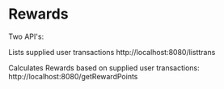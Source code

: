 # Rewards

Two API's:

Lists supplied user transactions
http://localhost:8080/listtrans

Calculates Rewards based on supplied user transactions:
http://localhost:8080/getRewardPoints
